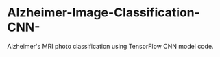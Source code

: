 # Alzheimer-Image-Classification-CNN-
Alzheimer's MRI photo classification using TensorFlow CNN model code.
